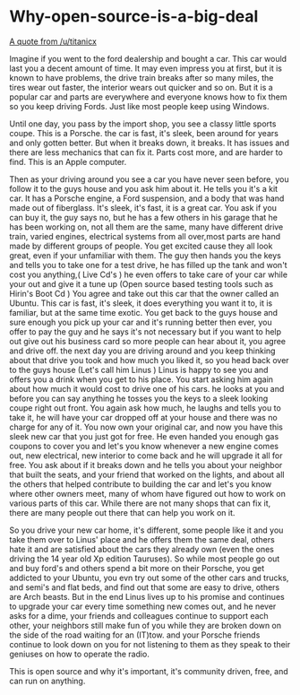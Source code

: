 # Why-open-source-is-a-big-deal
[A quote from /u/titanicx](https://www.reddit.com/r/explainlikeimfive/comments/21ik6j/comment/cgde050/?utm_source=share&utm_medium=web2x&context=3)

Imagine if you went to the ford dealership and bought a car. This car would last you a decent amount of time. It may even impress you at first, but it is known to have problems, the drive train breaks after so many miles, the tires wear out faster, the interior wears out quicker and so on. But it is a popular car and parts are everywhere and everyone knows how to fix them so you keep driving Fords. Just like most people keep using Windows.

Until one day, you pass by the import shop, you see a classy little sports coupe. This is a Porsche. the car is fast, it's sleek, been around for years and only gotten better. But when it breaks down, it breaks. It has issues and there are less mechanics that can fix it. Parts cost more, and are harder to find. This is an Apple computer.

Then as your driving around you see a car you have never seen before, you follow it to the guys house and you ask him about it. He tells you it's a kit car. It has a Porsche engine, a Ford suspension, and a body that was hand made out of fiberglass. It's sleek, it's fast, it is a great car. You ask if you can buy it, the guy says no, but he has a few others in his garage that he has been working on, not all them are the same, many have different drive train, varied engines, electrical systems from all over,most parts are hand made by different groups of people. You get excited cause they all look great, even if your unfamiliar with them. The guy then hands you the keys and tells you to take one for a test drive, he has filled up the tank and won't cost you anything,( Live Cd's ) he even offers to take care of your car while your out and give it a tune up (Open source based testing tools such as Hirin's Boot Cd ) You agree and take out this car that the owner called an Ubuntu. This car is fast, it's sleek, it does everything you want it to, it is familiar, but at the same time exotic. You get back to the guys house and sure enough you pick up your car and it's running better then ever, you offer to pay the guy and he says it's not necessary but if you want to help out give out his business card so more people can hear about it, you agree and drive off. the next day you are driving around and you keep thinking about that drive you took and how much you liked it, so you head back over to the guys house (Let's call him Linus ) Linus is happy to see you and offers you a drink when you get to his place. You start asking him again about how much it would cost to drive one of his cars. he looks at you and before you can say anything he tosses you the keys to a sleek looking coupe right out front. You again ask how much, he laughs and tells you to take it, he will have your car dropped off at your house and there was no charge for any of it. You now own your original car, and now you have this sleek new car that you just got for free. He even handed you enough gas coupons to cover you and let's you know whenever a new engine comes out, new electrical, new interior to come back and he will upgrade it all for free. You ask about if it breaks down and he tells you about your neighbor that built the seats, and your friend that worked on the lights, and about all the others that helped contribute to building the car and let's you know where other owners meet, many of whom have figured out how to work on various parts of this car. While there are not many shops that can fix it, there are many people out there that can help you work on it.

So you drive your new car home, it's different, some people like it and you take them over to Linus' place and he offers them the same deal, others hate it and are satisfied about the cars they already own (even the ones driving the 14 year old Xp edition Tauruses). So while most people go out and buy ford's and others spend a bit more on their Porsche, you get addicted to your Ubuntu, you evn try out some of the other cars and trucks, and semi's and flat beds, and find out that some are easy to drive, others are Arch beasts. But in the end Linus lives up to his promise and continues to upgrade your car every time something new comes out, and he never asks for a dime, your friends and colleagues continue to support each other, your neighbors still make fun of you while they are broken down on the side of the road waiting for an (IT)tow. and your Porsche friends continue to look down on you for not listening to them as they speak to their geniuses on how to operate the radio.

This is open source and why it's important, it's community driven, free, and can run on anything.
